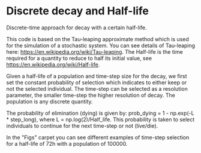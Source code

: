 # Discrete decay and Half-life
Discrete-time approach for decay with a certain half-life.

This code is based on the Tau-leaping approximate method which is used for the simulation of a stochastic system.
You can see details of Tau-leaping here: https://en.wikipedia.org/wiki/Tau-leaping.
The Half-life is the time required for a quantity to reduce to half its initial value, see https://en.wikipedia.org/wiki/Half-life.

Given a half-life of a population and time-step size for the decay, we first set the constant probability of selection which indicates to either keep or not the selected individual. The time-step can be selected as a resolution parameter, the smaller time-step the higher resolution of decay. The population is any discrete quantity.

The probability of elimination (dying) is given by:
prob_dying = 1 - np.exp(-L * step_long), where L = np.log(2)/Half_life.
This probability is taken to select individuals to continue for the next time-step or not (live/die).

In the "Figs" carpet you can see different examples of time-step selection for a half-life of 72h with a population of 100000.



